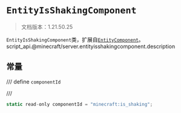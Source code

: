 # `EntityIsShakingComponent`

> 文档版本：1.21.50.25

`EntityIsShakingComponent`类，扩展自[`EntityComponent`](./entitycomponent.md)。script_api.@minecraft/server.entityisshakingcomponent.description

## 常量

/// define
`componentId`


///

```js
static read-only componentId = "minecraft:is_shaking";
```

